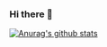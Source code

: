 ### Hi there 👋
[![Anurag's github stats](https://github-readme-stats.vercel.app/api?username=yml2213)](https://github.com/anuraghazra/github-readme-stats)


<!--
**yml2213/yml2213** is a ✨ _special_ ✨ repository because its `README.md` (this file) appears on your GitHub profile.

Here are some ideas to get you started:

- 🔭 I’m currently working on ...
- 🌱 I’m currently learning ...
- 👯 I’m looking to collaborate on ...
- 🤔 I’m looking for help with ...
- 💬 Ask me about ...
- 📫 How to reach me: ...
- 😄 Pronouns: ...
- ⚡ Fun fact: ...
-->
